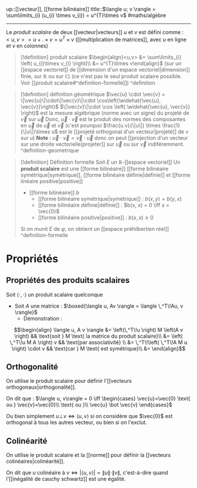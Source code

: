up::[[vecteur]], [[forme bilinéaire]]
title::$\langle u; v \rangle = \sum\limits_{i} (u_{i} \times v_{i}) = u^{T}\times v$
#maths/algèbre

----
Le *produit scalaire* de deux [[vecteur|vecteurs]] $u$ et $v$ est défini comme :
$<u, v> = u +.\times v = u^T \times v$ ([[multiplication de matrices]], avec $u$ en ligne et $v$ en colonnes)


> [!definition] produit scalaire
> $\begin{align}<u,v> &= \sum\limits_{i} \left( u_{i}\times v_{i} \right)\\ &= u^{T}\times v\end{align}$
> (sur un [[espace vectoriel]] de [[dimension d'un espace vectoriel|dimension]] finie, sur $\mathbb{R}$ ou sur $\mathbb{C}$)
> (ce n'est pas le seul produit scalaire possible. Voir [[produit scalaire#^definition-formelle]])
^definition


> [!definition] définition géométrique
> $\vec{u} \cdot \vec{v} = \|\vec{u}\|\cdot\|\vec{v}\|\cdot \cos\left(\widehat{\vec{u}, \vec{v}}\right)$ 
> $\|\vec{v}\|\cdot \cos \left( \widehat{\vec{u}, \vec{v}} \right)$ est la mesure algébrique (norme avec un signe) du projeté de $\vec{v}$ sur $\vec{u}$
> Donc, $\vec{u}\cdot\vec{v}$ est le produit des normes des composantes en $\vec{u}$ de $\vec{u}$ et $\vec{v}$ (c'est pourquoi $\frac{u.v}{\|u\|} \times \frac{1}{\|u\|}\times u$ est le [[projeté orthogonal d'un vecteur|projeté]] de $v$ sur $u$)
> **Note :** $\vec{u}\cdot\vec{v} = \vec{v}\cdot\vec{u}$ donc on peut [[projection d'un vecteur sur une droite vectorielle|projeter]] sur $\vec{u}$ ou sur $\vec{v}$ indiféremment.
^definition-geometrique

> [!definition] Définition formelle
> Soit $E$ un $\mathbb{R}$-[[espace vectoriel]]
> Un **produit scalaire** est une [[forme bilinéaire]] [[forme bilinéaire symétrique|symétrique]], [[forme bilinéaire définie|définie]] et [[forme linéaire positive|positive]]
>  - [[forme bilinéaire]] $b$
>      - [[forme bilinéaire symétrique|symétrique]] : $b(x, y) = b(y, x)$
>      - [[forme bilinéaire définie|définie]] : $b(x, x) = 0 \iff x = \vec{0}$
>      - [[forme bilinéaire positive|positive]] : $b(x, x) \geq 0$
> 
> Si on munit $E$ de $\varphi$, on obtient un [[espace préhilbertien réel]]
^definition-formelle


# Propriétés

## Propriétés des produits scalaires
Soit $\langle \cdot,\cdot \rangle$ un produit scalaire quelconque

- Soit $A$ une matrice : $\boxed{\langle u, Av \rangle = \langle \,^T\!Au, v \rangle}$
    - Démonstration :

$$\begin{align}
\langle u, A v \rangle  &= \left(\,^T\!u \right) M \left(A v \right) && \text{soit } M \text{ la matrice du produit scalaire}\\
&= \left( \,^T\!u M A \right) v && \text{par associativité} \\
&= \,^T\!\left( \,^T\!A M u \right) \cdot v  && \text{car } M \text{ est symétrique}\\
&= 
\end{align}$$

## Orthogonalité
On utilise le produit scalaire pour définir l'[[vecteurs orthogonaux|orthogonalité]].

On dit que : $\langle u, v\rangle = 0 \iff \begin{cases} \vec{u}=\vec{0} \text{ ou } \vec{v}=\vec{0}\\ \text{ ou }\\ \vec{u} \bot \vec{v} \end{cases}$

Ou bien simplement $u \bot v \iff \langle u, v\rangle$ si on considère que $\vec{0}$ est orthogonal à tous les autres vecteur, ou bien si on l'exclut.

## Colinéarité
On utilise le produit scalaire et la [[norme]] pour définir la [[vecteurs colinéaires|colinéarité]].

On dit que $u \text{ colinéaire à } v \iff \left|\langle u,v\rangle \right| = \|u\|\cdot\|v\|$, c'est-à-dire quand l'[[inégalité de cauchy schwartz]] est une égalité.


